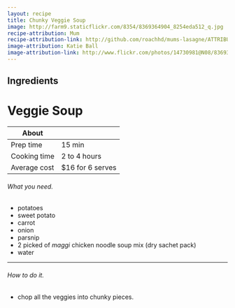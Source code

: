 ```yaml
---
layout: recipe
title: Chunky Veggie Soup
image: http://farm9.staticflickr.com/8354/8369364904_8254eda512_q.jpg
recipe-attribution: Mum
recipe-attribution-link: http://github.com/roachhd/mums-lasagne/ATTRIBUTION.md
image-attribution: Katie Ball
image-attribution-link: http://www.flickr.com/photos/14730981@N08/8369364904/
---
```


## Ingredients

# Veggie Soup


 About               |                   |
 ------------------- | ----------------- |
 Prep time           | 15 min            |
 Cooking time        | 2 to 4 hours      |
 Average cost        | $16 for 6 serves  |



###### What you need.

* potatoes
* sweet potato
* carrot
* onion
* parsnip
* 2 picked of _maggi_ chicken noodle soup mix (dry sachet pack)
* water

---

###### How to do it.

* chop all the veggies into chunky pieces.
